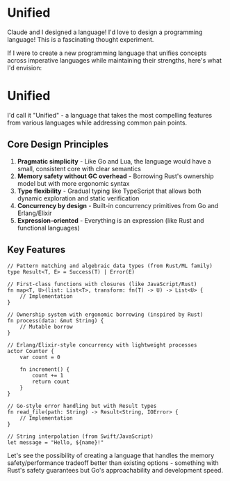 # Unified
Claude and I designed a language!
I'd love to design a programming language! This is a fascinating thought experiment.

If I were to create a new programming language that unifies concepts across imperative languages while maintaining their strengths, here's what I'd envision:

# Unified

I'd call it "Unified" - a language that takes the most compelling features from various languages while addressing common pain points.

## Core Design Principles

1. **Pragmatic simplicity** - Like Go and Lua, the language would have a small, consistent core with clear semantics
2. **Memory safety without GC overhead** - Borrowing Rust's ownership model but with more ergonomic syntax
3. **Type flexibility** - Gradual typing like TypeScript that allows both dynamic exploration and static verification
4. **Concurrency by design** - Built-in concurrency primitives from Go and Erlang/Elixir
5. **Expression-oriented** - Everything is an expression (like Rust and functional languages)

## Key Features

```unified
// Pattern matching and algebraic data types (from Rust/ML family)
type Result<T, E> = Success(T) | Error(E)

// First-class functions with closures (like JavaScript/Rust)
fn map<T, U>(list: List<T>, transform: fn(T) -> U) -> List<U> {
    // Implementation
}

// Ownership system with ergonomic borrowing (inspired by Rust)
fn process(data: &mut String) {
    // Mutable borrow
}

// Erlang/Elixir-style concurrency with lightweight processes
actor Counter {
    var count = 0
    
    fn increment() {
        count += 1
        return count
    }
}

// Go-style error handling but with Result types
fn read_file(path: String) -> Result<String, IOError> {
    // Implementation
}

// String interpolation (from Swift/JavaScript)
let message = "Hello, ${name}!"
```


Let's see the possibility of creating a language that handles the memory safety/performance tradeoff better than existing options - something with Rust's safety guarantees but Go's approachability and development speed.

